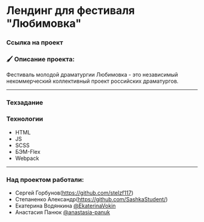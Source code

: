 # Лендинг для фестиваля "Любимовка"

### Ссылка на проект

### 🖌 Описание проекта:

Фестиваль молодой драматургии Любимовка - это независимый некоммерческий коллективный проект российских драматургов.

----

### Техзадание

### Технологии
* HTML
* JS
* SCSS
* БЭМ-Flex
* Webpack

----

### Над проектом работали:

* Сергей Горбунов(https://github.com/stelzf117)
* Степаненко Александр(https://github.com/SashkaStudent/)
* Екатерина Водянкина [@EkaterinaVokin](https://github.com/EkaterinaVokin)
* Анастасия Панюк [@anastasia-panuk](https://github.com/anastasia-panuk/)
